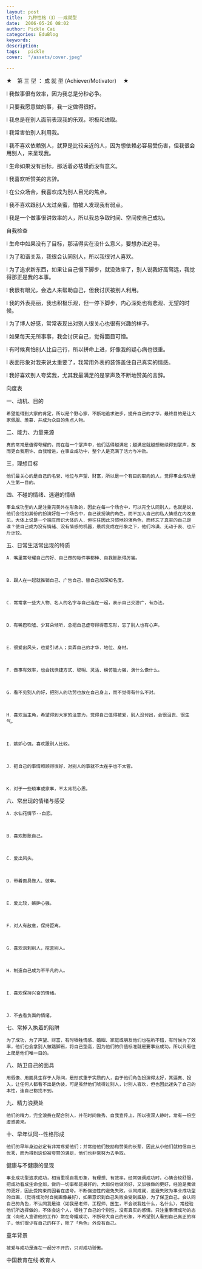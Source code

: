 ```yaml
---
layout: post  
title:  九种性格（3）——成就型  
date:  2006-05-26 08:02  
author: Pickle Cai  
categories: EduBlog  
keywords: 
description:   
tags:	pickle   
cover:  "/assets/cover.jpeg"  

---  
```

    


★　第 三 型 ： 成 就 型 (Achiever/Motivator) 　★



l         我做事很有效率，因为我总是分秒必争。



l         只要我愿意做的事，我一定做得很好。



l         我总是在别人面前表现我的乐观，积极和进取。



l         我常害怕别人利用我。



l         我不喜欢依赖别人，就算是比较亲近的人，因为想依赖必容易受伤害，但我很会用别人，来呈现我。



l         生命如果没有目标，那活着必枯燥而没有意义。



l         我喜欢听赞美的言辞。



l         在公众场合，我喜欢成为别人目光的焦点。



l         我不喜欢跟别人太过亲蜜，怕被人发现我有弱点。



l         我是一个做事很讲效率的人，所以我总争取时间、空间使自己成功。 



自我检查



l         生命中如果没有了目标，那活得实在没什么意义，要想办法追寻。 



l         为了和谐关系，我很会认同别人，所以我很讨人喜欢。 



l         为了追求新东西，如果让自己慢下脚步，就没效率了，别人说我好高骛远，我觉得那正是我的本事。



l         我很有眼光，会选人来帮助自己，但我讨厌被别人利用。 



l         我的外表亮丽，我也积极乐观，但一停下脚步，内心深处也有悲观、无望的时候。 



l         为了博人好感，常常表现出对别人很关心也很有兴趣的样子。 



l         如果每天无所事事，我会讨厌自己，觉得面目可憎。 



l         有时候真怕别人比自己行，所以拼命上进，好像我的疑心病也很重。 



l         表面形象对我来说太重要了，我常用外表的装饰盖住自己真实的情感。 



l         我好喜欢别人夸奖我，尤其我最满足的是掌声及不断地赞美的言辞。 



向度表



一、动机、目的



    希望能得到大家的肯定，所以是个野心家，不断地追求进步，提升自己的才华，最终目的是让大家佩服、羡慕．并成为众目的焦点人物。 



二、能力、力量来源



    真的常常是值得夸耀的，而在每一个掌声中，他们活得越满足；越满足就越想继续得到掌声，故而更自我期许、自我增进，在事业成功中，整个人是充满了活力与冲劲。 



三，理想目标



    他们最关心的是自己的名誉、地位与声望、财富，所以是一个有目的取向的人，觉得事业成功是人生第一目的。 



四、不碰的情绪、逃避的情结



    事业成功型的人是注重完美外在形象的，因此在每一个场合中，可以完全认同别人，也就是说，他们会恰如其份的扮演好每一个场合中，自己该扮演的角色，而不加入自己的私人情感在内及意见，大体上说是一个端庄而识大体的人．但往往因此习惯地扮演角色，而终忘了真实的自己是谁？使自己成为没有情绪、没有情感的机器，最后变成在形象之下，他们冷漠、无动于衷、也斤斤计较。 



五、日常生活常出现的特质



    A．嘴里常夸耀自己的好、自己做的每件事都棒、自我膨胀得厉害。 



    B．跟人在一起就推销自己、广告自己、替自己加深知名度。 



    C．常常拿一些大人物、名人的名字与自己连在一起，表示自己交游广，有办法。 



    D．有嘴巴吹嘘、少耳朵倾听，总把自己虚夸得得意忘形，忘了别人也有心声。 



    E．很爱出风头，也爱引诱人；卖弄自己的才华．地位、身材。 



    F．做事有效率，也会找快捷方式、聪明、灵活、模仿能力强，演什么像什么。 



    G．看不见别人的好，把别人的功劳也放在自己身上，而不觉得有什么不对。 



    H．喜欢当主角，希望得到大家的注意力，觉得自己值得被爱，别人没付出，会很沮丧、很生气。 



    I．嫉妒心强，喜欢跟别人比较。 



    J．把自己的事情照顾得很好，对别人的事就不太在乎也不太管。 



    K．对于一些琐事或家事，不太肯花心思。 



六、常出现的情绪与感受



    A．水仙花情节--自恋。 



    B．喜欢膨胀自己。 



    C．爱出风头。 



    D．带着面具做人、做事。 



    E．爱比较，嫉妒心强。 



    F．对人有敌意，保持距离。 



    G．喜欢讽刺别人，挖苦别人。 



    H．制造自己成为不平凡的人。 



    I．喜欢保持兴奋的情绪。 



    J．不去看负面的情绪。 



七、常掉入执着的陷阱



    为了成功，为了声望、财富，有时牺牲情感、婚姻、家庭或朋友他们也在所不惜，有时侯为了效率，他们也会拿别人做踏脚石，将自己垫高，因为他们的价值标准就是要事业成功，所以只有往上爬是他们唯一目的。 



八、防卫自己的面具



    用假像、用面具生存于人际间，是形式重于实质的人，由于他们角色扮演得太好，其逼真、投入，让任何人都看不出是伪装，可是虽然他们唬得过别人，讨别人喜欢，但也因此迷失了自己的本性，连自己都找不到。 



九、精力浪费处



    他们的精力，完全浪费在配合别人，并花时间做秀、自我宣传上，所以夜深人静时，常有一份空虚感袭来。 



十、早年认同--性格形成



    他们的早年身边必定有非常疼爱他们；并常给他们鼓励和赞美的长辈，因此从小他们就相信自己优秀，而为得到这份被夸赞的满足，他们也非常努力去争取。 



健康与不健康的呈现



    事业成功型追求成功，相当重视自我形象，有理想、有效率，经常强调成功时，心情会较舒服，把成功看成生命全部，做的一切事都是最好的，大部份也做的好，又加强做的更好，经验是我做的更好，因此受拘束而固着在虚夸。不断强迫性的避免失败，认同成就，逃避失败为事业成功型的自画，〈觉得成功时自我画像最好〉，如果意识到自己失败会受到威胁，为了保卫自己，会认同自己的角色，不认同我是谁〈如我是老师、工程师、医生，不会说我姓什么，名什么〉，常经验他们所选择做的，不体会这个人，牺牲了自己的个别性，没有真实的感情。只注重事情成功的态度〈向他人宣讲他的工作〉常在夸耀成功，不断夸大自己的形象，不希望别人看到自己真正的样子，他们很少有自己的样子，除了「角色」外没有自己。 



童年背景



    被爱与成功是连在一起分不开的，只对成功骄傲。

		    
 中国教育在线·教育人

